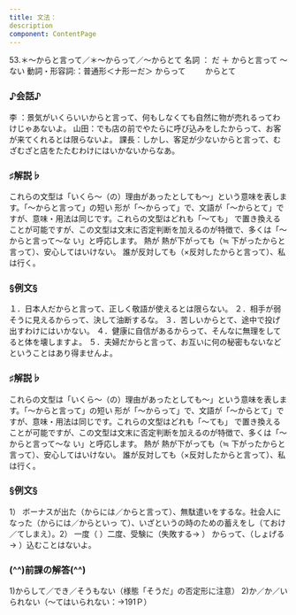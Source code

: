 ```yaml
---
title: 文法：
description
component: ContentPage
---
```



53.＊～からと言って／＊～からって／～からとて
名詞 ： だ ＋ からと言って ～ ない
動詞・形容詞:：普通形＜ナ形ーだ＞ からって  
      からとて  
### ♪会話♪
李 ：景気がいくらいいからと言って、何もしなくても自然に物が売れるってわけじゃあないよ。 山田：でも店の前でやたらに呼び込みをしたからって、お客が来てくれるとは限らないよ。 課長：しかし、客足が少ないからと言って、むざむざと店をたたむわけにはいかないからなあ。
### ♯解説♭
これらの文型は「いくら～（の）理由があったとしても～」という意味を表します。「～からと言って」の短い 形が「～からって」で、文語が「～からとて」ですが、意味・用法は同じです。これらの文型はどれも「～ても」 で置き換えることが可能ですが、この文型は文末に否定判断を加えるのが特徴で、多くは「～からと言って～な
い」と呼応します。
熱が 熱が下がっても（≒ 下がったからと言って）、安心してはいけない。 誰が反対しても（×反対したからと言って）、私は行く。
### §例文§
１．日本人だからと言って、正しく敬語が使えるとは限らない。
２．相手が弱そうに見えるからって、決して油断するな。
３．苦しいからとて、途中で投げ出すわけにはいかない。
４．健康に自信があるからって、そんなに無理をしてると体を壊しますよ。
５．夫婦だからと言って、お互いに何の秘密もないなどということはあり得ませんよ。
### ♯解説♭
これらの文型は「いくら～（の）理由があったとしても～」という意味を表します。「～からと言って」の短い 形が「～からって」で、文語が「～からとて」ですが、意味・用法は同じです。これらの文型はどれも「～ても」 で置き換えることが可能ですが、この文型は文末に否定判断を加えるのが特徴で、多くは「～からと言って～な
い」と呼応します。
熱が 熱が下がっても（≒ 下がったからと言って）、安心してはいけない。 誰が反対しても（×反対したからと言って）、私は行く。
### §例文§
1） ボーナスが出た（からには／からと言って）、無駄遣いをするな。社会人になった（からには／からといっ て）、いざというの時のための蓄えをし（ておけ／てしまえ）。2） 一度（ ）二度、受験に（失敗する→ ）
からって、（しょげる→ ）込むことはないよ。
### (^^)前課の解答(^^)
1)からして／でき／そうもない（様態「そうだ」の否定形に注意）
2)か／か／いられない（～てはいられない：→191Ｐ）
